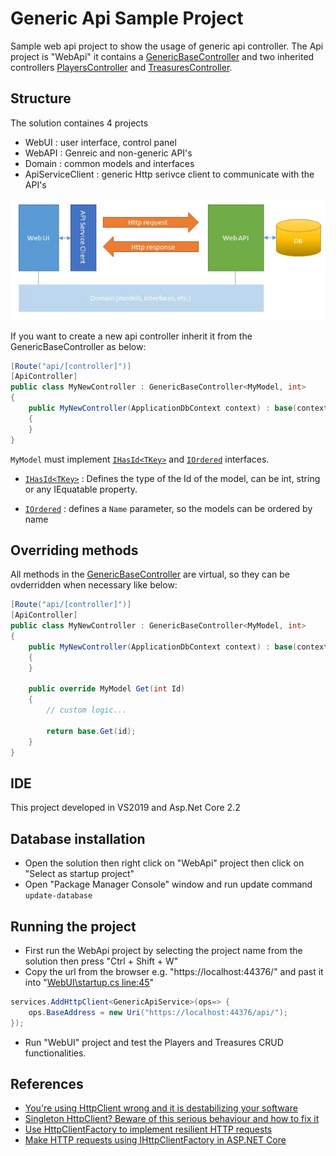 # Generic Api Sample Project
Sample web api project to show the usage of generic api controller.
The Api project is "WebApi" it contains a [GenericBaseController][1] and two inherited controllers [PlayersController][2] and [TreasuresController][3].

## Structure
The solution containes 4 projects

- WebUI : user interface, control panel
- WebAPI : Genreic and non-generic API's
- Domain : common models and interfaces
- ApiServiceClient : generic Http serivce client to communicate with the API's

![Generic API Sample Project Structure](WebUI/wwwroot/files/Generic%20API%20Project%20Structure%20v1.JPG)

If you want to create a new api controller inherit it from the GenericBaseController as below:
````cs
[Route("api/[controller]")]
[ApiController]
public class MyNewController : GenericBaseController<MyModel, int>
{
    public MyNewController(ApplicationDbContext context) : base(context)
    {
    }
}
````

`MyModel` must implement [`IHasId<TKey>`][4] and [`IOrdered`][5] interfaces.

- [`IHasId<TKey>`][4] : Defines the type of the Id of the model, can be int, string or any IEquatable property. 

- [`IOrdered`][5] : defines a `Name` parameter, so the models can be ordered by name

## Overriding methods

All methods in the [GenericBaseController][1] are virtual, so they can be ovderridden when necessary like below:
````cs
[Route("api/[controller]")]
[ApiController]
public class MyNewController : GenericBaseController<MyModel, int>
{
    public MyNewController(ApplicationDbContext context) : base(context)
    {
    }
    
    public override MyModel Get(int Id)
    {
        // custom logic...
        
        return base.Get(id);
    }
}
````
## IDE
This project developed in VS2019 and Asp.Net Core 2.2

## Database installation 

- Open the solution then right click on "WebApi" project then click on "Select as startup project"
- Open "Package Manager Console" window and run update command `update-database`


## Running the project

- First run the WebApi project by selecting the project name from the solution then press "Ctrl + Shift + W"
- Copy the url from the browser e.g. "https://localhost:44376/" and past it into "[WebUI\startup.cs line:45][6]" 
````cs
services.AddHttpClient<GenericApiService>(ops=> {
    ops.BaseAddress = new Uri("https://localhost:44376/api/");
});
````
- Run "WebUI" project and test the Players and Treasures CRUD functionalities.

## References
- [You're using HttpClient wrong and it is destabilizing your software][7]
- [Singleton HttpClient? Beware of this serious behaviour and how to fix it ][8]
- [Use HttpClientFactory to implement resilient HTTP requests][9]
- [Make HTTP requests using IHttpClientFactory in ASP.NET Core][10]


[1]: https://github.com/LazZiya/GenericApiSample/blob/master/WebApi/Controllers/GenericBaseController.cs
[2]: https://github.com/LazZiya/GenericApiSample/blob/master/WebApi/Controllers/PlayersController.cs
[3]: https://github.com/LazZiya/GenericApiSample/blob/master/WebApi/Controllers/TreasuresController.cs
[4]: https://github.com/LazZiya/GenericApiSample/blob/master/Infrastructure/Models/IHasId.cs
[5]: https://github.com/LazZiya/GenericApiSample/blob/master/Infrastructure/Models/IOrdered.cs
[6]: https://github.com/LazZiya/GenericApiSample/blob/master/WebUI/Startup.cs#L45
[7]: https://aspnetmonsters.com/2016/08/2016-08-27-httpclientwrong/
[8]: http://byterot.blogspot.com/2016/07/singleton-httpclient-dns.html
[9]: https://docs.microsoft.com/en-us/dotnet/architecture/microservices/implement-resilient-applications/use-httpclientfactory-to-implement-resilient-http-requests
[10]: https://docs.microsoft.com/en-us/aspnet/core/fundamentals/http-requests?view=aspnetcore-2.2
